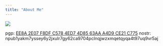 ```yaml
---
title: "About Me"
---
```


![](https://yakshaver.org/assets/imgs/remyers_380x380.jpg)

pgp: [EE8A 2E07 F8DF C578 4ED7  4D85 63AA A4D9 CE21 C775](https://yakshaver.org/yakshaver_pubkey.asc)
nostr: npub1yakm7yssey6y2jxulr7gy62ca9704pclnqjwzxmqetqyqa4t97uq9vr5aj
